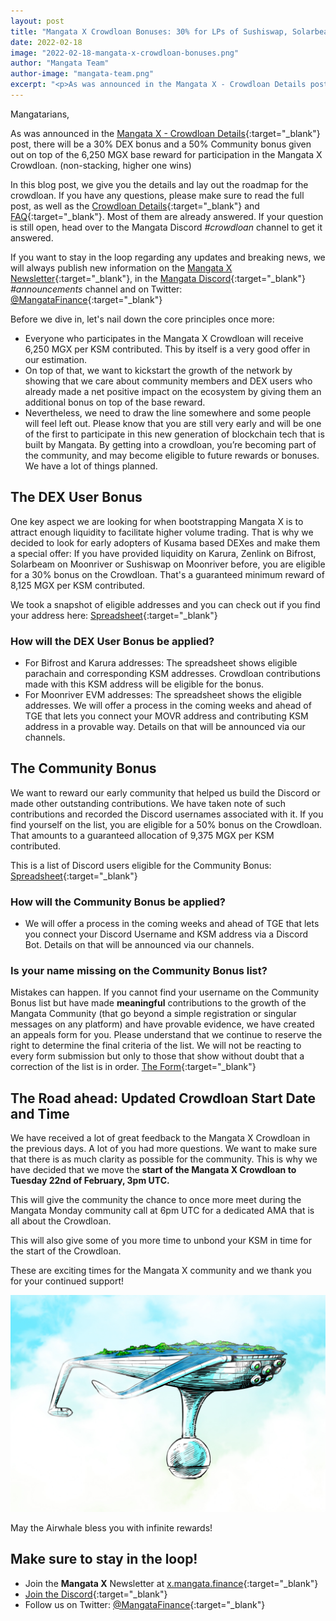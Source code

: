 ```yaml
---
layout: post
title: "Mangata X Crowdloan Bonuses: 30% for LPs of Sushiswap, Solarbeam, Zenlink & Karura"
date: 2022-02-18
image: "2022-02-18-mangata-x-crowdloan-bonuses.png"
author: "Mangata Team"
author-image: "mangata-team.png"
excerpt: "<p>As was announced in the Mangata X - Crowdloan Details post, there will be a 30% DEX bonus and a 50% Community bonus given out on top of the 6,250 MGX base reward for participation in the Mangata X Crowdloan. In this blog post, we give you the details and lay out the roadmap for the crowdloan.</p>"
---
```


Mangatarians,

As was announced in the [Mangata X - Crowdloan Details](https://blog.mangata.finance/blog/2022-02-14-mangata-x-crowdloan-details/){:target="\_blank"} post, there will be a 30% DEX bonus and a 50% Community bonus given out on top of the 6,250 MGX base reward for participation in the Mangata X Crowdloan. (non-stacking, higher one wins)

In this blog post, we give you the details and lay out the roadmap for the crowdloan. If you have any questions, please make sure to read the full post, as well as the [Crowdloan Details](https://blog.mangata.finance/blog/2022-02-14-mangata-x-crowdloan-details/){:target="\_blank"} and [FAQ](https://mangata-finance.notion.site/FAQ-1633a2a816e646f09aa226fe691ee06c){:target="\_blank"}. Most of them are already answered. If your question is still open, head over to the Mangata Discord *#crowdloan* channel to get it answered.

If you want to stay in the loop regarding any updates and breaking news, we will always publish new information on the [Mangata X Newsletter](https://x.mangata.finance/){:target="\_blank"}, in the [Mangata Discord](https://discord.gg/mangata){:target="\_blank"} *#announcements* channel and on Twitter: [@MangataFinance](https://twitter.com/MangataFinance){:target="\_blank"}

Before we dive in, let's nail down the core principles once more:
- Everyone who participates in the Mangata X Crowdloan will receive 6,250 MGX per KSM contributed. This by itself is a very good offer in our estimation.
- On top of that, we want to kickstart the growth of the network by showing that we care about community members and DEX users who already made a net positive impact on the ecosystem by giving them an additional bonus on top of the base reward.
- Nevertheless, we need to draw the line somewhere and some people will feel left out. Please know that you are still very early and will be one of the first to participate in this new generation of blockchain tech that is built by Mangata. By getting into a crowdloan, you’re becoming part of the community, and may become eligible to future rewards or bonuses. We have a lot of things planned.
 
## The DEX User Bonus
One key aspect we are looking for when bootstrapping Mangata X is to attract enough liquidity to facilitate higher volume trading. That is why we decided to look for early adopters of Kusama based DEXes and make them a special offer: If you have provided liquidity on Karura, Zenlink on Bifrost, Solarbeam on Moonriver or Sushiswap on Moonriver before, you are eligible for a 30% bonus on the Crowdloan. That's a guaranteed minimum reward of 8,125 MGX per KSM contributed.

We took a snapshot of eligible addresses and you can check out if you find your address here: [Spreadsheet](https://docs.google.com/spreadsheets/d/1fgUaiTQrTPtxx8nYPOvKygWr7_zKElNR0xdW_tDBpas/edit#gid=366454164){:target="\_blank"}

### How will the DEX User Bonus be applied?
- For Bifrost and Karura addresses: The spreadsheet shows eligible parachain and corresponding KSM addresses. Crowdloan contributions made with this KSM address will be eligible for the bonus.
- For Moonriver EVM addresses: The spreadsheet shows the eligible addresses. We will offer a process in the coming weeks and ahead of TGE that lets you connect your MOVR address and contributing KSM address in a provable way. Details on that will be announced via our channels.

## The Community Bonus
We want to reward our early community that helped us build the Discord or made other outstanding contributions. We have taken note of such contributions and recorded the Discord usernames associated with it. If you find yourself on the list, you are eligible for a 50% bonus on the Crowdloan. That amounts to a guaranteed allocation of 9,375 MGX per KSM contributed.

This is a list of Discord users eligible for the Community Bonus: [Spreadsheet](https://docs.google.com/spreadsheets/d/1BI3kFFB1Ibd72Nm8JFfzFdKDzf2s3u7UzzdVQp4GcVw/edit?usp=sharing){:target="\_blank"}

### How will the Community Bonus be applied?
- We will offer a process in the coming weeks and ahead of TGE that lets you connect your Discord Username and KSM address via a Discord Bot. Details on that will be announced via our channels.

### Is your name missing on the Community Bonus list?
Mistakes can happen. If you cannot find your username on the Community Bonus list but have made **meaningful** contributions to the growth of the Mangata Community (that go beyond a simple registration or singular messages on any platform) and have provable evidence, we have created an appeals form for you. Please understand that we continue to reserve the right to determine the final criteria of the list. We will not be reacting to every form submission but only to those that show without doubt that a correction of the list is in order. [The Form](https://forms.gle/txjtx487U8pjj4XRA){:target="\_blank"}

## The Road ahead: Updated Crowdloan Start Date and Time
We have received a lot of great feedback to the Mangata X Crowdloan in the previous days. A lot of you had more questions. We want to make sure that there is as much clarity as possible for the community. This is why we have decided that we move the **start of the Mangata X Crowdloan to Tuesday 22nd of February, 3pm UTC.** 

This will give the community the chance to once more meet during the Mangata Monday community call at 6pm UTC for a dedicated AMA that is all about the Crowdloan.

This will also give some of you more time to unbond your KSM in time for the start of the Crowdloan.

These are exciting times for the Mangata X community and we thank you for your continued support!

![May the Airwhale bless you with infinite rewards!](/assets/posts/airwhale.jpg)

May the Airwhale bless you with infinite rewards!

## Make sure to stay in the loop!
- Join the **Mangata X** Newsletter at [x.mangata.finance](https://x.mangata.finance/){:target="\_blank"}
- [Join the Discord](https://discord.gg/mangata){:target="\_blank"}
- Follow us on Twitter: [@MangataFinance](https://twitter.com/MangataFinance){:target="\_blank"}
